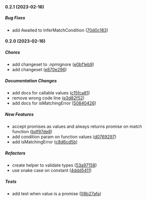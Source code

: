 #### 0.2.1 (2023-02-16)

##### Bug Fixes

*  add Awaited to InferMatchCondition ([70d0c183](https://github.com/gabrieljmj/matchee/commit/70d0c183d58a64f774db7005fe9d6dd266aea62c))

#### 0.2.0 (2023-02-16)

##### Chores

*  add changeset to .npmignore ([e0bf1eb9](https://github.com/gabrieljmj/matchee/commit/e0bf1eb9f82d3a4f085522b49eb263529e7e1320))
*  add changeset ([e870e296](https://github.com/gabrieljmj/matchee/commit/e870e296cdad95744ddff795d5498edb88f6117f))

##### Documentation Changes

*  add docs for callable values ([c15fca81](https://github.com/gabrieljmj/matchee/commit/c15fca81405d8fc66a963a95069a00e743a4a443))
*  remove wrong code line ([e3d82f52](https://github.com/gabrieljmj/matchee/commit/e3d82f522fd552e9144ee5450138199d05affa65))
*  add docs for isMatchingError ([50840426](https://github.com/gabrieljmj/matchee/commit/50840426951eb8fb28f29b1f5211ad32995209f0))

##### New Features

*  accept promises as values and always returns promise on match function ([bdf97de8](https://github.com/gabrieljmj/matchee/commit/bdf97de85dc1e17885d21256f38d1511eb3d1573))
*  add condition param on function values ([d0769297](https://github.com/gabrieljmj/matchee/commit/d0769297d9556fdc317fca8a6f844f9acd97fab9))
*  add isMatchingError ([c8d6cd5b](https://github.com/gabrieljmj/matchee/commit/c8d6cd5bfd3428073cd2cbb015f0b918ffdfc494))

##### Refactors

*  create helper to validate types ([53a97158](https://github.com/gabrieljmj/matchee/commit/53a97158ae0d6f518e056872d91ee7e835f916b6))
*  use snake case on constant ([4ddd5411](https://github.com/gabrieljmj/matchee/commit/4ddd541108430b637cb2258b76af2bf56ff7317f))

##### Tests

*  add test when value is a promise ([08b27afa](https://github.com/gabrieljmj/matchee/commit/08b27afa80d56440e4aba5387ce86d4ee88ec9aa))

